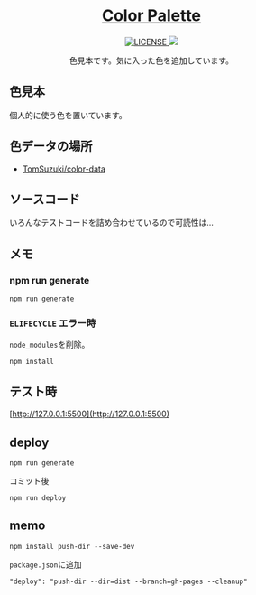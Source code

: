 <div align="center">
  <h1>
    <a href="https://tomsuzuki.github.io/ColorPalette/">
      Color Palette
    </a>
  </h1>
  <a href="https://github.com/anuraghazra/github-readme-stats/actions">
    <img alt="LICENSE" src="http://img.shields.io/badge/license-MIT-blue.svg?style=flat" />
  </a>
  <a href="https://codeclimate.com/github/TomSuzuki/ColorPalette/maintainability">
    <img src="https://api.codeclimate.com/v1/badges/58df045aefdd61f64d66/maintainability" />
  </a>
  <br>
  <p>
    色見本です。気に入った色を追加しています。
  </p>
</div>

## 色見本
個人的に使う色を置いています。

## 色データの場所
- [TomSuzuki/color-data](https://github.com/TomSuzuki/color-data)

## ソースコード
いろんなテストコードを詰め合わせているので可読性は...

## メモ
### npm run generate
```
npm run generate
```

### `ELIFECYCLE` エラー時
`node_modules`を削除。
```
npm install
```

## テスト時
[http://127.0.0.1:5500](http://127.0.0.1:5500)

## deploy
```
npm run generate
```
コミット後
```
npm run deploy
```

## memo
```
npm install push-dir --save-dev
```
`package.json`に追加
```
"deploy": "push-dir --dir=dist --branch=gh-pages --cleanup"
```
